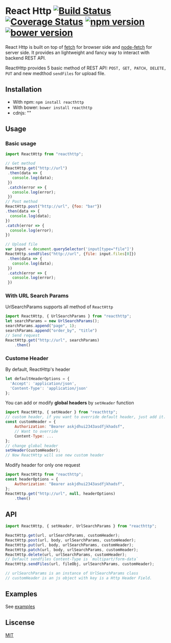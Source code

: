 # React Http [![Build Status](https://img.shields.io/travis/tinpee/reacthttp/master.svg?style=flat-square)](https://travis-ci.org/tinpee/reacthttp) [![Coverage Status](https://img.shields.io/coveralls/tinpee/reacthttp/master.svg?style=flat-square)](https://coveralls.io/github/tinpee/reacthttp?branch=master) [![npm version](https://img.shields.io/npm/v/reacthttp.svg?style=flat-square)](https://www.npmjs.com/package/reacthttp) [![bower version](https://img.shields.io/bower/v/reacthttp.svg?style=flat-square)](https://www.npmjs.com/package/reacthttp)


React Http is built on top of [fetch](https://github.com/github/fetch) for browser side and [node-fetch](https://github.com/bitinn/node-fetch) for server side.
It provides an lightweight and fancy way to interact with backend REST API.

ReactHttp provides 5 basic method of REST API: `POST, GET, PATCH, DELETE, PUT` and new medthod `sendFiles` for upload file.

## Installation
- With npm: `npm install reacthttp`
- With bower: `bower install reacthttp`
- cdnjs: ""
## Usage
### Basic usage
 ```js
 import ReactHttp from "reacthttp";

 // Get method
 ReactHttp.get("http://url")
  .then(data => {
    console.log(data);
  })
  .catch(error => {
    console.log(error);
  })
// Post method
ReactHttp.post("http://url", {foo: "bar"})
 .then(data => {
   console.log(data);
 })
 .catch(error => {
   console.log(error);
 })

// Upload file
var input = document.querySelector('input[type="file"]')
ReactHttp.sendFiles("http://url", {file: input.files[0]})
  .then(data => {
    console.log(data);
  })
  .catch(error => {
    console.log(error);
  })
```
### With URL Search Params
UrlSearchParams supports all method of `ReactHttp`
```js
import ReactHttp, { UrlSearchParams } from "reacthttp";
let searchParams = new UrlSearchParams();
searchParams.append("page", 1);
searchParams.append("order_by", "title")
// Send request
ReactHttp.get("http://url", searchParams)
    .then()
```

### Custome Header
By default, ReactHttp's header
```js
let defaultHeaderOptions = {  
  'Accept': 'application/json',
  'Content-Type': 'application/json'
};
```
You can add or modify __global headers__ by `setHeader` function
```js
import ReactHttp, { setHeader } from "reacthttp";
// custom header, if you want to override default header, just add it.
const customHeader = {
    Authorization: "Bearer askjdhui2343asdfjkhadsf",
    // Want to override
    Content-Type: ...
};
// change global header
setHeader(customHeader);
// Now ReactHttp will use new custom header
```

Modify header for only one request
```js
import ReactHttp from "reacthttp";
const headerOptions = {
    Authorization: "Bearer askjdhui2343asdfjkhadsf",
};
ReactHttp.get("http://url", null, headerOptions)
    .then()
```

## API
```js
import ReactHttp, { setHeader, UrlSearchParams } from "reacthttp";

ReactHttp.get(url, urlSearchParams, customHeader);
ReactHttp.post(url, body, urlSearchParams, customHeader);
ReactHttp.put(url, body, urlSearchParams, customHeader);
ReactHttp.patch(url, body, urlSearchParams, customHeader);
ReactHttp.delete(url, urlSearchParams, customHeader);
// Default sendfiles Content-Type is `multipart/form-data`
ReactHttp.sendFiles(url, fileObj, urlSearchParams, customHeader);

// urlSearchParams is an instance of UrlSearchParams class
// customHeader is an js object with key is a Http Header Field.
```
## Examples
See [examples](examples)

## Liscense
[MIT](https://opensource.org/licenses/mit-license.php)
